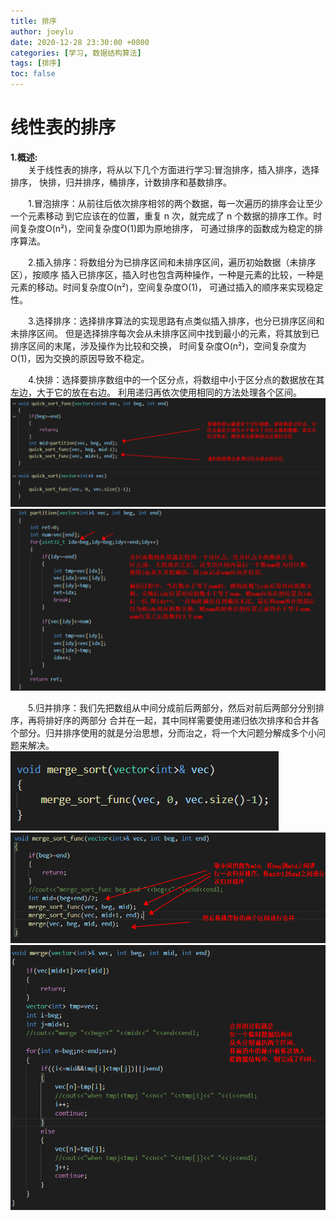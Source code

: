 ```yaml
---
title: 排序
author: joeylu
date: 2020-12-28 23:30:00 +0800
categories: [学习, 数据结构算法]
tags: [排序]
toc: false
---
```


# 线性表的排序
**1.概述:**  
&ensp;&ensp;&ensp;&ensp;关于线性表的排序，将从以下几个方面进行学习:冒泡排序，插入排序，选择排序，
快排，归并排序，桶排序，计数排序和基数排序。  
  
&ensp;&ensp;&ensp;&ensp;1.冒泡排序：从前往后依次排序相邻的两个数据，每一次遍历的排序会让至少一个元素移动
到它应该在的位置，重复 n 次，就完成了 n 个数据的排序工作。时间复杂度O(n²)，空间复杂度O(1)即为原地排序，
可通过排序的函数成为稳定的排序算法。  

&ensp;&ensp;&ensp;&ensp;2.插入排序：将数组分为已排序区间和未排序区间，遍历初始数据（未排序区），按顺序
插入已排序区，插入时也包含两种操作，一种是元素的比较，一种是元素的移动。时间复杂度O(n²)，空间复杂度O(1)，
可通过插入的顺序来实现稳定性。  
  
&ensp;&ensp;&ensp;&ensp;3.选择排序：选择排序算法的实现思路有点类似插入排序，也分已排序区间和未排序区间。
但是选择排序每次会从未排序区间中找到最小的元素，将其放到已排序区间的末尾，涉及操作为比较和交换，
时间复杂度O(n²)，空间复杂度为O(1)，因为交换的原因导致不稳定。  
  
&ensp;&ensp;&ensp;&ensp;4.快排：选择要排序数组中的一个区分点，将数组中小于区分点的数据放在其左边，大于它的放在右边。
利用递归再依次使用相同的方法处理各个区间。  
![joey 图标](/assets/img/sample/6_4.jpg)    
![joey 图标](/assets/img/sample/6_5.jpg)    
  
&ensp;&ensp;&ensp;&ensp;5.归并排序：我们先把数组从中间分成前后两部分，然后对前后两部分分别排序，再将排好序的两部分
合并在一起，其中同样需要使用递归依次排序和合并各个部分。归并排序使用的就是分治思想，分而治之，将一个大问题分解成多个小问题来解决。  
![joey 图标](/assets/img/sample/6_1.jpg)    
![joey 图标](/assets/img/sample/6_2.jpg)    
![joey 图标](/assets/img/sample/6_3.jpg)    
